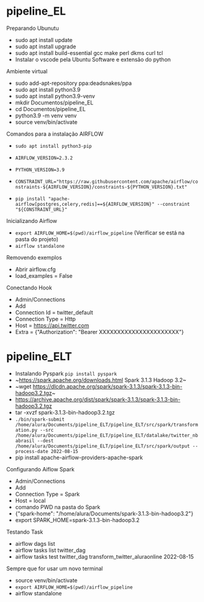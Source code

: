 # pipeline_EL

Preparando Ubunutu

* sudo apt install update
* sudo apt install upgrade
* sudo apt install build-essential gcc make perl dkms curl tcl
* Instalar o vscode pela Ubuntu Software e extensão do python

Ambiente virtual

* sudo add-apt-repository ppa:deadsnakes/ppa
* sudo apt install python3.9
* sudo apt install python3.9-venv
* mkdir Documentos/pipeline_EL
* cd Documentos/pipeline_EL
* python3.9 -m venv venv
* source venv/bin/activate



Comandos para a instalação AIRFLOW
* ```sudo apt install python3-pip```

* ```AIRFLOW_VERSION=2.3.2```
* ```PYTHON_VERSION=3.9```
* ```CONSTRAINT_URL="https://raw.githubusercontent.com/apache/airflow/constraints-${AIRFLOW_VERSION}/constraints-${PYTHON_VERSION}.txt"```
* ```pip install "apache-airflow[postgres,celery,redis]==${AIRFLOW_VERSION}" --constraint "${CONSTRAINT_URL}"```

Inicializando Airflow

* ```export AIRFLOW_HOME=$(pwd)/airflow_pipeline``` (Verificar se está na pasta do projeto)
* ```airflow standalone```

Removendo exemplos

* Abrir airflow.cfg
* load_examples = False

Conectando Hook

* Admin/Connections
* Add
* Connection Id = twitter_default
* Connection Type = Http
* Host = https://api.twitter.com
* Extra = {"Authorization": "Bearer XXXXXXXXXXXXXXXXXXXXXX"}

# pipeline_ELT

* Instalando Pyspark ```pip install pyspark```
* ~https://spark.apache.org/downloads.html Spark 3.1.3 Hadoop 3.2~
* ~wget https://dlcdn.apache.org/spark/spark-3.1.3/spark-3.1.3-bin-hadoop3.2.tgz~
* https://archive.apache.org/dist/spark/spark-3.1.3/spark-3.1.3-bin-hadoop3.2.tgz
* tar -xvzf spark-3.1.3-bin-hadoop3.2.tgz  
* ``` ./bin/spark-submit /home/alura/Documents/pipeline_ELT/pipeline_ELT/src/spark/transformation.py --src /home/alura/Documents/pipeline_ELT/pipeline_ELT/datalake/twitter_nbabrasil --dest /home/alura/Documents/pipeline_ELT/pipeline_ELT/src/spark/output --process-date 2022-08-15 ```
* pip install apache-airflow-providers-apache-spark

Configurando Aiflow Spark

* Admin/Connections
* Add
* Connection Type = Spark
* Host = local
* comando PWD na pasta do Spark
* {"spark-home": "/home/alura/Documents/spark-3.1.3-bin-hadoop3.2"}
* export SPARK_HOME=spark-3.1.3-bin-hadoop3.2

Testando Task

* airflow dags list
* airflow tasks list twitter_dag
* airflow tasks test twitter_dag transform_twitter_aluraonline 2022-08-15

Sempre que for usar um novo terminal

* source venv/bin/activate
* ```export AIRFLOW_HOME=$(pwd)/airflow_pipeline```
* airflow standalone
